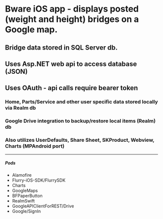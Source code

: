 # Bware iOS app - displays posted (weight and height) bridges on a Google map.

## Bridge data stored in SQL Server db.
## Uses Asp.NET web api to access database (JSON)
## Uses OAuth - api calls require bearer token

### Home, Parts/Service and other user specific data stored locally via Realm db

### Google Drive integration to backup/restore local items (Realm) db

### Also utilizes UserDefaults, Share Sheet, SKProduct, Webview, Charts (MPAndroid port)

---
##### Pods 
+ Alamofire
+ Flurry-iOS-SDK/FlurrySDK
+ Charts
+ GoogleMaps
+ BFPaperButton
+ RealmSwift 
+ GoogleAPIClientForREST/Drive
+ Google/SignIn











